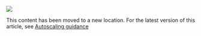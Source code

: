 ![](http://pnp.azurewebsites.net/images/pnp-logo.png)

This content has been moved to a new location. For the latest version of this article, see  [Autoscaling guidance](https://azure.microsoft.com/documentation/articles/best-practices-auto-scaling/)
